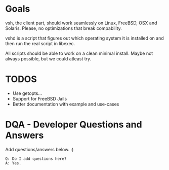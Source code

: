 # Goals

vsh, the client part, should work seamlessly on Linux, FreeBSD, OSX and Solaris. Please, no optimizations that break compability.

vshd is a script that figures out which operating system it is installed on and then run the real script in libexec.

All scripts should be able to work on a clean minimal install. Maybe not always possible, but we could atleast try.

# TODOS

* Use getopts...
* Support for FreeBSD Jails
* Better documentation with example and use-cases

# DQA - Developer Questions and Answers

Add questions/answers below. :)

    Q: Do I add questions here?
    A: Yes.

